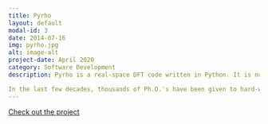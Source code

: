 ```yaml
---
title: Pyrho
layout: default
modal-id: 3
date: 2014-07-16
img: pyrho.jpg
alt: image-alt
project-date: April 2020
category: Software Development
description: Pyrho is a real-space DFT code written in Python. It is not built to be super-fast or scalable- instead, it is built to be super-readable.

In the last few decades, thousands of Ph.D.'s have been given to hard-working theoreticians who solved complex scientific problems using density functional theory (DFT) codes that they don't really understand. Pyrho exists to make the "under-the hood" foundation for most DFT codes accessible to those of us who aren't brave enough to dive into the source code of research grade DFT software packages.
---
```


[Check out the project](https://github.com/ashtonmv/pyrho)